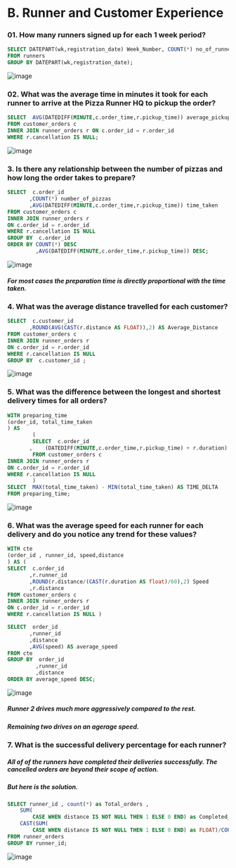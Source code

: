 # B. Runner and Customer Experience


### 01. How many runners signed up for each 1 week period?

````sql
SELECT DATEPART(wk,registration_date) Week_Number, COUNT(*) no_of_runners
FROM runners
GROUP BY DATEPART(wk,registration_date);
````
![image](https://user-images.githubusercontent.com/103337379/162602648-d9079e3e-59d0-4bc3-9dca-c28fe44dbef2.png)


### 02. What was the average time in minutes it took for each runner to arrive at the Pizza Runner HQ to pickup the order?

```sql
SELECT  AVG(DATEDIFF(MINUTE,c.order_time,r.pickup_time)) average_pickup_time
FROM customer_orders c
INNER JOIN runner_orders r ON c.order_id = r.order_id
WHERE r.cancellation IS NULL;
````

![image](https://user-images.githubusercontent.com/103337379/162602738-47c1c3ee-391b-41ca-9bce-5c4cdc4ceb01.png)


### 3. Is there any relationship between the number of pizzas and how long the order takes to prepare?

````sql
SELECT  c.order_id
       ,COUNT(*) number_of_pizzas
       ,AVG(DATEDIFF(MINUTE,c.order_time,r.pickup_time)) time_taken
FROM customer_orders c
INNER JOIN runner_orders r
ON c.order_id = r.order_id
WHERE r.cancellation IS NULL
GROUP BY  c.order_id
ORDER BY COUNT(*) DESC
         ,AVG(DATEDIFF(MINUTE,c.order_time,r.pickup_time)) DESC;
````
![image](https://user-images.githubusercontent.com/103337379/162602842-5f7c881f-f44e-4a93-9fa5-82fed1dab225.png)


##### *For most cases the preparation time is directly proportional with the time taken.*


### 4. What was the average distance travelled for each customer?

````sql
SELECT  c.customer_id
       ,ROUND(AVG(CAST(r.distance AS FLOAT)),2) AS Average_Distance
FROM customer_orders c
INNER JOIN runner_orders r
ON c.order_id = r.order_id
WHERE r.cancellation IS NULL
GROUP BY  c.customer_id ;
````

![image](https://user-images.githubusercontent.com/103337379/162602884-bf763150-3dcb-4a35-a681-339d6d2a8ae2.png)


### 5. What was the difference between the longest and shortest delivery times for all orders?

````sql
WITH preparing_time
(order_id, total_time_taken
) AS 
        (
        SELECT  c.order_id
       ,    (DATEDIFF(MINUTE,c.order_time,r.pickup_time) + r.duration) AS min_taken
        FROM customer_orders c
INNER JOIN runner_orders r
ON c.order_id = r.order_id
WHERE r.cancellation IS NULL
        )
SELECT  MAX(total_time_taken) - MIN(total_time_taken) AS TIME_DELTA
FROM preparing_time;
````

![image](https://user-images.githubusercontent.com/103337379/162602904-9fb4ea93-a860-4e49-8e73-9a3548309818.png)


### 6. What was the average speed for each runner for each delivery and do you notice any trend for these values?

````sql
WITH cte
(order_id , runner_id, speed,distance
) AS (
SELECT  c.order_id
       ,r.runner_id
       ,ROUND(r.distance/(CAST(r.duration AS float)/60),2) Speed
	   ,r.distance
FROM customer_orders c
INNER JOIN runner_orders r
ON c.order_id = r.order_id
WHERE r.cancellation IS NULL )                   

SELECT  order_id
       ,runner_id
	   ,distance
       ,AVG(speed) AS average_speed	  
FROM cte
GROUP BY  order_id
         ,runner_id
		 ,distance
ORDER BY average_speed DESC;
````

![image](https://user-images.githubusercontent.com/103337379/162603011-38bc18a6-a841-46e8-aef3-ecb89c8c99f4.png)


##### *Runner 2 drives much more aggressively compared to the rest.*
##### *Remaining two drives on an agerage speed.*


### 7. What is the successful delivery percentage for each runner?


##### *All of of the runners have completed their deliveries successfully. The cancelled orders are beyond their scope of action.*

##### *But here is the solution.*
````sql
SELECT runner_id , count(*) as Total_orders , 
    SUM(
        CASE WHEN distance IS NOT NULL THEN 1 ELSE 0 END) as Completed_orders,
    CAST(SUM(
        CASE WHEN distance IS NOT NULL THEN 1 ELSE 0 END) as FLOAT)/COUNT(*)*100 as completion_rate
FROM runner_orders
GROUP BY runner_id;
````

![image](https://user-images.githubusercontent.com/103337379/162603059-02744c69-2b0e-44d0-b5d4-a595d4bdbbd9.png)
